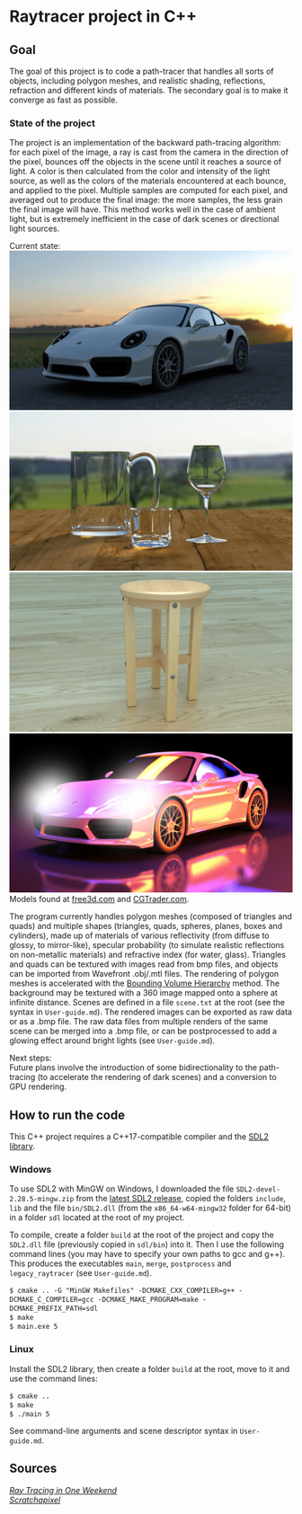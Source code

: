 # Raytracer project in C++

## Goal

The goal of this project is to code a path-tracer that handles all sorts of objects, including polygon meshes, and realistic shading, reflections, refraction and different kinds of materials. The secondary goal is to make it converge as fast as possible.

### State of the project

The project is an implementation of the backward path-tracing algorithm: for each pixel of the image, a ray is cast from the camera in the direction of the pixel, bounces off the objects in the scene until it reaches a source of light. A color is then calculated from the color and intensity of the light source, as well as the colors of the materials encountered at each bounce, and applied to the pixel. Multiple samples are computed for each pixel, and averaged out to produce the final image: the more samples, the less grain the final image will have. This method works well in the case of ambient light, but is extremely inefficient in the case of dark scenes or directional light sources.  

Current state:  
![Screen](pictures/porsche_field.jpg)  
![Screen](pictures/glass_3000rpp.jpg)  
![Screen](pictures/stool_HD_1000.jpg) 
![Screen](pictures/porsche_glow.jpg)  
Models found at [free3d.com](https://free3d.com/fr/3d-model/wood-stool-303532.html) and [CGTrader.com](https://www.cgtrader.com/free-3d-models/car/sport-car/2016-porsche-911-turbo).  

The program currently handles polygon meshes (composed of triangles and quads) and multiple shapes (triangles, quads, spheres, planes, boxes and cylinders), made up of materials of various reflectivity (from diffuse to glossy, to mirror-like), specular probability (to simulate realistic reflections on non-metallic materials) and refractive index (for water, glass). Triangles and quads can be textured with images read from bmp files, and objects can be imported from Wavefront .obj/.mtl files. The rendering of polygon meshes is accelerated with the [Bounding Volume Hierarchy](https://en.wikipedia.org/wiki/Bounding_volume_hierarchy) method. The background may be textured with a 360 image mapped onto a sphere at infinite distance. Scenes are defined in a file ```scene.txt``` at the root (see the syntax in ```User-guide.md```). The rendered images can be exported as raw data or as a .bmp file. The raw data files from multiple renders of the same scene can be merged into a .bmp file, or can be postprocessed to add a glowing effect around bright lights (see ```User-guide.md```).

Next steps:  
Future plans involve the introduction of some bidirectionality to the path-tracing (to accelerate the rendering of dark scenes) and a conversion to GPU rendering.


## How to run the code

This C++ project requires a C++17-compatible compiler and the [SDL2 library](https://www.libsdl.org/).

### Windows
To use SDL2 with MinGW on Windows, I downloaded the file ```SDL2-devel-2.28.5-mingw.zip``` from the [latest SDL2 release](https://github.com/libsdl-org/SDL/releases/tag/release-2.28.5), copied the folders ```include```, ```lib``` and the file ```bin/SDL2.dll``` (from the ```x86_64-w64-mingw32``` folder for 64-bit) in a folder ```sdl``` located at the root of my project.

<!-- Instructions for my older MinGW -->
<!-- To use the parallel render loop, I copied the ```include/parallel/parallel.h``` file from https://stackoverflow.com/a/49188371. Since the ```thread``` and ```mutex``` libraries were not recognized by my MinGW, I added the files ```mingw.thread.h```, ```mingw.mutex.h``` and ```mingw.invoke.h``` files from https://github.com/meganz/mingw-std-threads/tree/master in the ```include``` folder of my MinGW folder, and added the line ```#define _WIN32_WINNT 0x0501``` at the beginning of ```mingw.thread.h```. -->

To compile, create a folder ```build``` at the root of the project and copy the ```SDL2.dll``` file (previously copied in ```sdl/bin```) into it. Then I use the following command lines (you may have to specify your own paths to gcc and g++). This produces the executables ```main```, ```merge```, ```postprocess``` and ```legacy_raytracer``` (see ``User-guide.md``).
```
$ cmake .. -G "MinGW Makefiles" -DCMAKE_CXX_COMPILER=g++ -DCMAKE_C_COMPILER=gcc -DCMAKE_MAKE_PROGRAM=make -DCMAKE_PREFIX_PATH=sdl  
$ make  
$ main.exe 5
```

### Linux
 
Install the SDL2 library, then create a folder ```build``` at the root, move to it and use the command lines:  
``````
$ cmake ..
$ make
$ ./main 5
``````

See command-line arguments and scene descriptor syntax in ``User-guide.md``.  

## Sources

[_Ray Tracing in One Weekend_](https://raytracing.github.io/books/RayTracingInOneWeekend.html)  
[_Scratchapixel_](https://www.scratchapixel.com)
